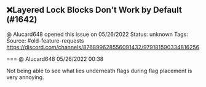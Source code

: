 ## ❌Layered Lock Blocks Don't Work by Default (#1642)
@ Alucard648 opened this issue on 05/26/2022
Status: unknown
Tags: 
Source: #old-feature-requests https://discord.com/channels/876899628556091432/979181590334816256


=== @ Alucard648 05/26/2022 00:38

Not being able to see what lies underneath flags during flag placement is very annoying.
